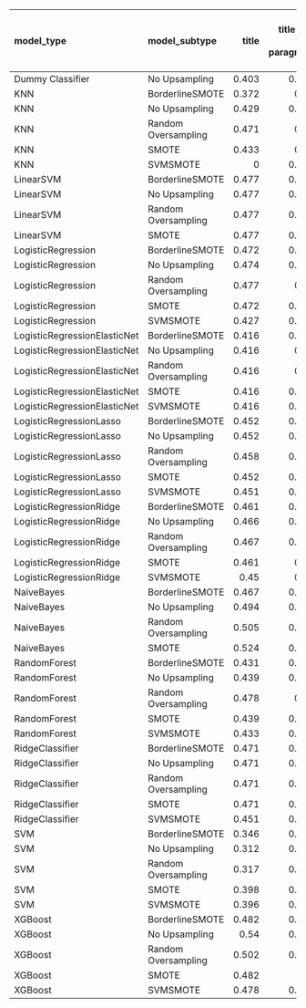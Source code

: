 | model_type                   | model_subtype       |   title |   title and first paragraph |   title and 5 sentences |   title and 10 sentences |   title and first sentence each paragraph | raw text   |
|:-----------------------------|:--------------------|--------:|----------------------------:|------------------------:|-------------------------:|------------------------------------------:|:-----------|
| Dummy Classifier             | No Upsampling       |   0.403 |                       0.449 |                   0.444 |                    0.442 |                                     0.462 | 0.408      |
| KNN                          | BorderlineSMOTE     |   0.372 |                       0.44  |                   0.467 |                    0.492 |                                     0.373 | 0.259      |
| KNN                          | No Upsampling       |   0.429 |                       0.454 |                   0.402 |                    0.376 |                                     0.276 | 0.108      |
| KNN                          | Random Oversampling |   0.471 |                       0.43  |                   0.474 |                    0.566 |                                     0.358 | 0.128      |
| KNN                          | SMOTE               |   0.433 |                       0.42  |                   0.401 |                    0.507 |                                     0.439 | 0.420      |
| KNN                          | SVMSMOTE            |   0     |                       0.452 |                   0.485 |                    0     |                                     0     | 0          |
| LinearSVM                    | BorderlineSMOTE     |   0.477 |                       0.451 |                   0.506 |                    0.458 |                                     0.464 | 0.525      |
| LinearSVM                    | No Upsampling       |   0.477 |                       0.451 |                   0.506 |                    0.458 |                                     0.464 | 0.525      |
| LinearSVM                    | Random Oversampling |   0.477 |                       0.451 |                   0.506 |                    0.458 |                                     0.464 | 0.525      |
| LinearSVM                    | SMOTE               |   0.477 |                       0.451 |                   0.506 |                    0.458 |                                     0.464 | 0.525      |
| LogisticRegression           | BorderlineSMOTE     |   0.472 |                       0.453 |                   0.53  |                    0.477 |                                     0.451 | 0.526      |
| LogisticRegression           | No Upsampling       |   0.474 |                       0.446 |                   0.499 |                    0.479 |                                     0.467 | 0.555      |
| LogisticRegression           | Random Oversampling |   0.477 |                       0.45  |                   0.491 |                    0.518 |                                     0.434 | 0.521      |
| LogisticRegression           | SMOTE               |   0.472 |                       0.454 |                   0.503 |                    0.442 |                                     0.465 | 0.519      |
| LogisticRegression           | SVMSMOTE            |   0.427 |                       0.466 |                   0.53  |                    0.428 |                                     0.485 | 0.503      |
| LogisticRegressionElasticNet | BorderlineSMOTE     |   0.416 |                       0.507 |                   0.522 |                    0.453 |                                     0.467 | 0.542      |
| LogisticRegressionElasticNet | No Upsampling       |   0.416 |                       0.44  |                   0.532 |                    0.47  |                                     0.44  | 0.496      |
| LogisticRegressionElasticNet | Random Oversampling |   0.416 |                       0.45  |                   0.523 |                    0.46  |                                     0.448 | 0.507      |
| LogisticRegressionElasticNet | SMOTE               |   0.416 |                       0.506 |                   0.531 |                    0.461 |                                     0.447 | 0.524      |
| LogisticRegressionElasticNet | SVMSMOTE            |   0.416 |                       0.547 |                   0.489 |                    0.446 |                                     0.453 | 0.474      |
| LogisticRegressionLasso      | BorderlineSMOTE     |   0.452 |                       0.541 |                   0.54  |                    0.469 |                                     0.486 | 0.595      |
| LogisticRegressionLasso      | No Upsampling       |   0.452 |                       0.501 |                   0.52  |                    0.461 |                                     0.483 | 0.551      |
| LogisticRegressionLasso      | Random Oversampling |   0.458 |                       0.553 |                   0.527 |                    0.493 |                                     0.524 | 0.558      |
| LogisticRegressionLasso      | SMOTE               |   0.452 |                       0.528 |                   0.525 |                    0.461 |                                     0.495 | 0.587      |
| LogisticRegressionLasso      | SVMSMOTE            |   0.451 |                       0.585 |                   0.524 |                    0.446 |                                     0.523 | 0.548      |
| LogisticRegressionRidge      | BorderlineSMOTE     |   0.461 |                       0.525 |                   0.501 |                    0.489 |                                     0.463 | 0.484      |
| LogisticRegressionRidge      | No Upsampling       |   0.466 |                       0.513 |                   0.486 |                    0.474 |                                     0.458 | 0.455      |
| LogisticRegressionRidge      | Random Oversampling |   0.467 |                       0.528 |                   0.481 |                    0.494 |                                     0.519 | 0.484      |
| LogisticRegressionRidge      | SMOTE               |   0.461 |                       0.52  |                   0.489 |                    0.469 |                                     0.473 | 0.484      |
| LogisticRegressionRidge      | SVMSMOTE            |   0.45  |                       0.51  |                   0.512 |                    0.475 |                                     0.488 | 0.484      |
| NaiveBayes                   | BorderlineSMOTE     |   0.467 |                       0.523 |                   0.557 |                    0.564 |                                     0.502 | 0.525      |
| NaiveBayes                   | No Upsampling       |   0.494 |                       0.559 |                   0.529 |                    0.527 |                                     0.505 | 0.445      |
| NaiveBayes                   | Random Oversampling |   0.505 |                       0.539 |                   0.528 |                    0.572 |                                     0.492 | 0.521      |
| NaiveBayes                   | SMOTE               |   0.524 |                       0.528 |                   0.544 |                    0.56  |                                     0.498 | 0.531      |
| RandomForest                 | BorderlineSMOTE     |   0.431 |                       0.576 |                   0.455 |                    0.445 |                                     0.449 | 0.472      |
| RandomForest                 | No Upsampling       |   0.439 |                       0.545 |                   0.456 |                    0.426 |                                     0.453 | 0.500      |
| RandomForest                 | Random Oversampling |   0.478 |                       0.59  |                   0.503 |                    0.443 |                                     0.55  | 0.561      |
| RandomForest                 | SMOTE               |   0.439 |                       0.594 |                   0.424 |                    0.435 |                                     0.485 | 0.496      |
| RandomForest                 | SVMSMOTE            |   0.433 |                       0.566 |                   0.466 |                    0.476 |                                     0.456 | 0.480      |
| RidgeClassifier              | BorderlineSMOTE     |   0.471 |                       0.531 |                   0.492 |                    0.486 |                                     0.48  | 0.492      |
| RidgeClassifier              | No Upsampling       |   0.471 |                       0.531 |                   0.492 |                    0.486 |                                     0.48  | 0.492      |
| RidgeClassifier              | Random Oversampling |   0.471 |                       0.531 |                   0.492 |                    0.486 |                                     0.48  | 0.492      |
| RidgeClassifier              | SMOTE               |   0.471 |                       0.531 |                   0.492 |                    0.486 |                                     0.48  | 0.492      |
| RidgeClassifier              | SVMSMOTE            |   0.451 |                       0.556 |                   0.489 |                    0.481 |                                     0.498 | 0.493      |
| SVM                          | BorderlineSMOTE     |   0.346 |                       0.207 |                   0.153 |                    0.207 |                                     0.367 | 0.262      |
| SVM                          | No Upsampling       |   0.312 |                       0.207 |                   0.274 |                    0.328 |                                     0.31  | 0.351      |
| SVM                          | Random Oversampling |   0.317 |                       0.202 |                   0.288 |                    0.441 |                                     0.39  | 0.351      |
| SVM                          | SMOTE               |   0.398 |                       0.205 |                   0.154 |                    0.207 |                                     0.365 | 0.293      |
| SVM                          | SVMSMOTE            |   0.396 |                       0.207 |                   0.156 |                    0.154 |                                     0.425 | 0.306      |
| XGBoost                      | BorderlineSMOTE     |   0.482 |                       0.499 |                   0.512 |                    0.518 |                                     0.537 | 0.620      |
| XGBoost                      | No Upsampling       |   0.54  |                       0.529 |                   0.523 |                    0.514 |                                     0.608 | 0.571      |
| XGBoost                      | Random Oversampling |   0.502 |                       0.502 |                   0.553 |                    0.516 |                                     0.577 | 0.612      |
| XGBoost                      | SMOTE               |   0.482 |                       0.5   |                   0.504 |                    0.517 |                                     0.546 | **0.626**  |
| XGBoost                      | SVMSMOTE            |   0.478 |                       0.523 |                   0.504 |                    0.526 |                                     0.559 | 0.566      |